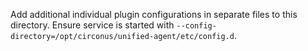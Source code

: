 Add additional individual plugin configurations in separate files to this directory. Ensure service is started with `--config-directory=/opt/circonus/unified-agent/etc/config.d`.
